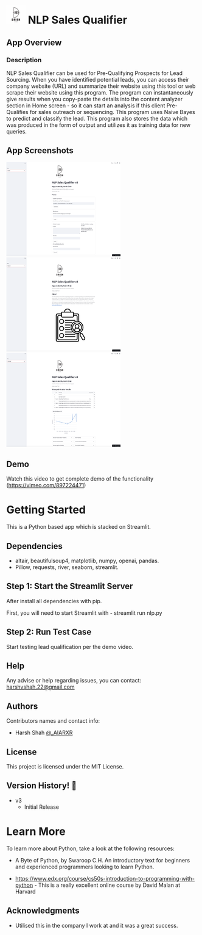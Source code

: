 
  # <img src="./img/drishlabs.png" width="50"> NLP Sales Qualifier

## App Overview

### Description

NLP Sales Qualifier can be used for Pre-Qualifying Prospects for Lead Sourcing. When you have identified potential leads, you can access their company website (URL) and summarize their website using this tool or web scrape their website using this program. 
The program can instantaneously give results when you copy-paste the details into the content analyzer section in Home screen - so it can start an analysis if this client Pre-Qualifies for sales outreach or sequencing. 
This program uses Naive Bayes to predict and classify the lead. This program also stores the data which was produced in the form of output and utilizes it as training data for new queries.

## App Screenshots
<p float="left">
<img src="./img/image1.png" width="300">
<img src="./img/image2.png" width="300">
<img src="./img/image3.png" width="300">
</p>

## Demo
Watch this video to get complete demo of the functionality (https://vimeo.com/897224471)


# Getting Started

This is a Python based app which is stacked on Streamlit.

## Dependencies
* altair, beautifulsoup4, matplotlib, numpy, openai, pandas.
* Pillow, requests, river, seaborn, streamlit.

## Step 1: Start the Streamlit Server

After install all dependencies with pip.

First, you will need to start Streamlit with - streamlit run nlp.py


## Step 2: Run Test Case

Start testing lead qualification per the demo video.

## Help

Any advise or help regarding issues, you can contact: harshvshah.22@gmail.com

## Authors

Contributors names and contact info:
* Harsh Shah [@_AIARXR](https://twitter.com/_AIARXR)

## License

This project is licensed under the MIT License.

## Version History! :tada:

* v3
    * Initial Release

# Learn More

  To learn more about Python, take a look at the following resources:

* A Byte of Python, by Swaroop C.H. An introductory text for beginners and experienced programmers looking to learn Python.

* https://www.edx.org/course/cs50s-introduction-to-programming-with-python - This is a really excellent online course by David Malan at Harvard

## Acknowledgments

* Utilised this in the company I work at and it was a great success.
